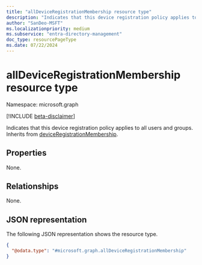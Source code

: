 ```yaml
---
title: "allDeviceRegistrationMembership resource type"
description: "Indicates that this device registration policy applies to all users and groups."
author: "SanDeo-MSFT"
ms.localizationpriority: medium
ms.subservice: "entra-directory-management"
doc_type: resourcePageType
ms.date: 07/22/2024
---
```


# allDeviceRegistrationMembership resource type

Namespace: microsoft.graph

[!INCLUDE [beta-disclaimer](../../includes/beta-disclaimer.md)]

Indicates that this device registration policy applies to all users and groups. Inherits from [deviceRegistrationMembership](../resources/deviceregistrationmembership.md).

## Properties
None.

## Relationships
None.

## JSON representation
The following JSON representation shows the resource type.
<!-- {
  "blockType": "resource",
  "@odata.type": "microsoft.graph.allDeviceRegistrationMembership"
}
-->
``` json
{
  "@odata.type": "#microsoft.graph.allDeviceRegistrationMembership"
}
```
